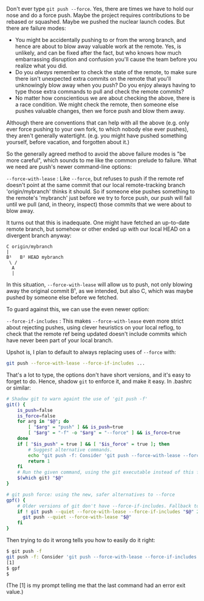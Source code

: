 <!--
.. title: TIL: git push --force-with-lease
.. slug: til-git-push-force-with-lease
.. date: 2023-08-04 13:48:19 UTC-05:00
.. tags: til,geek,software,git,version-control,terminal
-->

Don't ever type `git push --force`. Yes, there are times we have to hold our
nose and do a force push. Maybe the project requires contributions to be
rebased or squashed. Maybe we pushed the nuclear launch codes. But there are
failure modes:

* You might be accidentally pushing to or from the wrong branch, and hence are
  about to blow away valuable work at the remote. Yes, is unlikely, and can be
  fixed after the fact, but who knows how much embarrassing disruption and
  confusion you'll cause the team before you realize what you did.
* Do you *always* remember to check the state of the remote, to make sure there
  isn't unexpected extra commits on the remote that you'll unknowingly blow
  away when you push? Do you enjoy always having to type those extra commands
  to pull and check the remote commits?
* No matter how conscientious we are about checking the above, there is a race
  condition. We might check the remote, then someone else pushes valuable
  changes, then we force push and blow them away.

Although there are conventions that can help with all the above (e.g. only ever
force pushing to your own fork, to which nobody else ever pushes), they aren't
generally watertight. (e.g. you might have pushed something yourself, before
vacation, and forgotten about it.)

So the generally agreed method to avoid the above failure modes is "be more
careful", which sounds to me like the common prelude to failure. What we need
are push's newer command-line options:

`--force-with-lease`
: Like `--force`, but refuses to push if the remote ref doesn't point at the
same commit that our local remote-tracking branch 'origin/mybranch' thinks it
should. So if someone else pushes something to the remote's 'mybranch' just
before we try to force push, our push will fail until we pull (and, in theory,
inspect) those commits that we were about to blow away.

It turns out that this is inadequate. One might have fetched an up-to-date remote
branch, but somehow or other ended up with our local HEAD on a divergent branch
anyway:

```
C origin/mybranch
|
B¹   B² HEAD mybranch
 \ /
  A
  |
```

In this situation, `--force-with-lease` will allow us to push, not only blowing
away the original commit B¹, as we intended, but also C, which was maybe pushed
by someone else before we fetched.

To guard against this, we can use the even newer option:

`--force-if-includes`
: This makes `--force-with-lease` even more strict about rejecting pushes,
using clever heuristics on your local reflog, to check that the remote ref
being updated doesn't include commits which have never been part of your local
branch.

Upshot is, I plan to default to always replacing uses of `--force` with:

```bash
git push --force-with-lease --force-if-includes ...
```

That's a lot to type, the options don't have short versions, and it's easy to forget to
do. Hence, shadow `git` to enforce it, and make it easy. In .bashrc or similar:

```bash
# Shadow git to warn againt the use of 'git push -f'
git() {
    is_push=false
    is_force=false
    for arg in "$@"; do
        [ "$arg" = "push" ] && is_push=true
        [ "$arg" = "-f" -o "$arg" = "--force" ] && is_force=true
    done
    if [ "$is_push" = true ] && [ "$is_force" = true ]; then
        # Suggest alternative commands.
        echo "git push -f: Consider 'git push --force-with-lease --force-if-includes' instead, which is aliased to 'gpf'"
        return 1
    fi
    # Run the given command, using the git executable instead of this function.
    $(which git) "$@"
}

# git push force: using the new, safer alternatives to --force
gpf() {
    # Older versions of git don't have --force-if-includes. Fallback to omitting it.
    if ! git push --quiet --force-with-lease --force-if-includes "$@" 2>/dev/null ; then
      git push --quiet --force-with-lease "$@"
    fi
}
```

Then trying to do it wrong tells you how to easily do it right:

```bash
$ git push -f
git push -f: Consider 'git push --force-with-lease --force-if-includes' instead, which is aliased to 'gpf'
[1]
$ gpf
$
```

(The [1] is my prompt telling me that the last command had an error exit value.)


